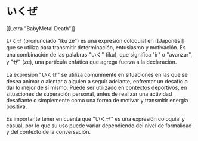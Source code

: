 # いくぜ

[[Letra "BabyMetal Death"]]
  
いくぜ (pronunciado "iku ze") es una expresión coloquial en [[Japonés]] que se utiliza para transmitir determinación, entusiasmo y motivación. Es una combinación de las palabras "いく" (iku), que significa "ir" o "avanzar", y "ぜ" (ze), una partícula enfática que agrega fuerza a la declaración.

La expresión "いくぜ" se utiliza comúnmente en situaciones en las que se desea animar o alentar a alguien a seguir adelante, enfrentar un desafío o dar lo mejor de sí mismo. Puede ser utilizado en contextos deportivos, en situaciones de superación personal, antes de realizar una actividad desafiante o simplemente como una forma de motivar y transmitir energía positiva.

Es importante tener en cuenta que "いくぜ" es una expresión coloquial y casual, por lo que su uso puede variar dependiendo del nivel de formalidad y del contexto de la conversación.